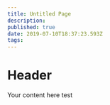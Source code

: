 ```yaml
---
title: Untitled Page
description: 
published: true
date: 2019-07-10T18:37:23.593Z
tags: 
---
```


# Header

Your content here
test